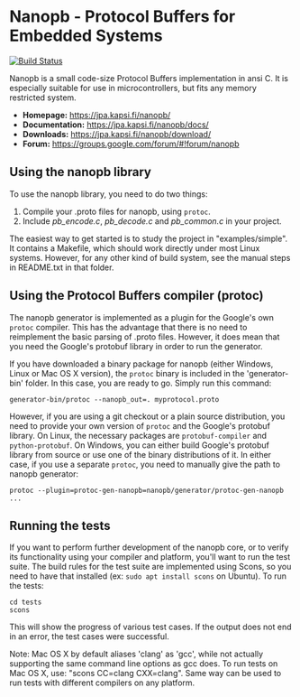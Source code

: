 Nanopb - Protocol Buffers for Embedded Systems
==============================================

[![Build Status](https://travis-ci.org/nanopb/nanopb.svg?branch=master)](https://travis-ci.org/nanopb/nanopb)

Nanopb is a small code-size Protocol Buffers implementation in ansi C. It is especially suitable for
use in microcontrollers, but fits any memory restricted system.

* **Homepage:** https://jpa.kapsi.fi/nanopb/
* **Documentation:** https://jpa.kapsi.fi/nanopb/docs/
* **Downloads:** https://jpa.kapsi.fi/nanopb/download/
* **Forum:** https://groups.google.com/forum/#!forum/nanopb

Using the nanopb library
------------------------
To use the nanopb library, you need to do two things:

1. Compile your .proto files for nanopb, using `protoc`.
2. Include *pb_encode.c*, *pb_decode.c* and *pb_common.c* in your project.

The easiest way to get started is to study the project in "examples/simple". It contains a Makefile,
which should work directly under most Linux systems. However, for any other kind of build system,
see the manual steps in README.txt in that folder.



Using the Protocol Buffers compiler (protoc)
--------------------------------------------
The nanopb generator is implemented as a plugin for the Google's own `protoc`
compiler. This has the advantage that there is no need to reimplement the basic parsing of .proto
files. However, it does mean that you need the Google's protobuf library in order to run the
generator.

If you have downloaded a binary package for nanopb (either Windows, Linux or Mac OS X version),
the `protoc` binary is included in the 'generator-bin' folder. In this case, you are ready to go.
Simply run this command:

    generator-bin/protoc --nanopb_out=. myprotocol.proto

However, if you are using a git checkout or a plain source distribution, you need to provide your
own version of `protoc` and the Google's protobuf library. On Linux, the necessary packages
are `protobuf-compiler` and `python-protobuf`. On Windows, you can either build Google's protobuf
library from source or use one of the binary distributions of it. In either case, if you use a
separate
`protoc`, you need to manually give the path to nanopb generator:

    protoc --plugin=protoc-gen-nanopb=nanopb/generator/protoc-gen-nanopb ...

Running the tests
-----------------
If you want to perform further development of the nanopb core, or to verify its functionality using
your compiler and platform, you'll want to run the test suite. The build rules for the test suite
are implemented using Scons, so you need to have that installed (ex: `sudo apt install scons` on
Ubuntu). To run the tests:

    cd tests
    scons

This will show the progress of various test cases. If the output does not end in an error, the test
cases were successful.

Note: Mac OS X by default aliases 'clang' as 'gcc', while not actually supporting the same command
line options as gcc does. To run tests on Mac OS X, use: "scons CC=clang CXX=clang". Same way can be
used to run tests with different compilers on any platform.
